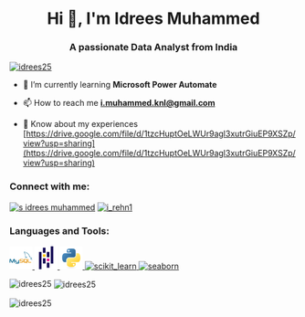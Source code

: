 <h1 align="center">Hi 👋, I'm Idrees Muhammed</h1>
<h3 align="center">A passionate Data Analyst from India</h3>

<p align="left"> <a href="https://github.com/ryo-ma/github-profile-trophy"><img src="https://github-profile-trophy.vercel.app/?username=idrees25" alt="idrees25" /></a> </p>

- 🌱 I’m currently learning **Microsoft Power Automate**

- 📫 How to reach me **i.muhammed.knl@gmail.com**

- 📄 Know about my experiences [https://drive.google.com/file/d/1tzcHuptOeLWUr9agl3xutrGiuEP9XSZp/view?usp=sharing](https://drive.google.com/file/d/1tzcHuptOeLWUr9agl3xutrGiuEP9XSZp/view?usp=sharing)

<h3 align="left">Connect with me:</h3>
<p align="left">
<a href="https://linkedin.com/in/s idrees muhammed" target="blank"><img align="center" src="https://raw.githubusercontent.com/rahuldkjain/github-profile-readme-generator/master/src/images/icons/Social/linked-in-alt.svg" alt="s idrees muhammed" height="30" width="40" /></a>
<a href="https://instagram.com/i_rehn1" target="blank"><img align="center" src="https://raw.githubusercontent.com/rahuldkjain/github-profile-readme-generator/master/src/images/icons/Social/instagram.svg" alt="i_rehn1" height="30" width="40" /></a>
</p>

<h3 align="left">Languages and Tools:</h3>
<p align="left"> <a href="https://www.mysql.com/" target="_blank" rel="noreferrer"> <img src="https://raw.githubusercontent.com/devicons/devicon/master/icons/mysql/mysql-original-wordmark.svg" alt="mysql" width="40" height="40"/> </a> <a href="https://pandas.pydata.org/" target="_blank" rel="noreferrer"> <img src="https://raw.githubusercontent.com/devicons/devicon/2ae2a900d2f041da66e950e4d48052658d850630/icons/pandas/pandas-original.svg" alt="pandas" width="40" height="40"/> </a> <a href="https://www.python.org" target="_blank" rel="noreferrer"> <img src="https://raw.githubusercontent.com/devicons/devicon/master/icons/python/python-original.svg" alt="python" width="40" height="40"/> </a> <a href="https://scikit-learn.org/" target="_blank" rel="noreferrer"> <img src="https://upload.wikimedia.org/wikipedia/commons/0/05/Scikit_learn_logo_small.svg" alt="scikit_learn" width="40" height="40"/> </a> <a href="https://seaborn.pydata.org/" target="_blank" rel="noreferrer"> <img src="https://seaborn.pydata.org/_images/logo-mark-lightbg.svg" alt="seaborn" width="40" height="40"/> </a> </p>

<p><img align="left" src="https://github-readme-stats.vercel.app/api/top-langs?username=idrees25&show_icons=true&locale=en&layout=compact" alt="idrees25" /></p>

<p>&nbsp;<img align="center" src="https://github-readme-stats.vercel.app/api?username=idrees25&show_icons=true&locale=en" alt="idrees25" /></p>

<p><img align="center" src="https://github-readme-streak-stats.herokuapp.com/?user=idrees25&" alt="idrees25" /></p>
